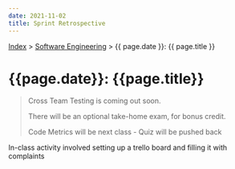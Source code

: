 ```yaml
---
date: 2021-11-02
title: Sprint Retrospective
---
```


[Index](../../../index.md) > [Software Engineering](./index.md) > {{ page.date }}: {{ page.title }}

# {{page.date}}: {{page.title}}

> Cross Team Testing is coming out soon.
>
> There will be an optional take-home exam, for bonus credit.
>
> Code Metrics will be next class - Quiz will be pushed back

In-class activity involved setting up a trello board and filling it with complaints
